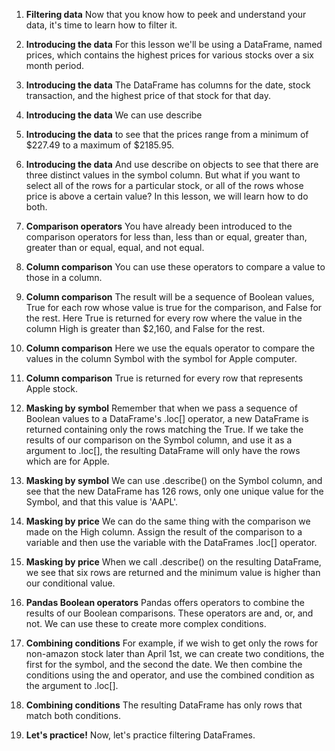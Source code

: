 1. **Filtering data**
Now that you know how to peek and understand your data, it's time to learn how to filter it.

2. **Introducing the data**
For this lesson we'll be using a DataFrame, named prices, which contains the highest prices for various stocks over a six month period.

3. **Introducing the data**
The DataFrame has columns for the date, stock transaction, and the highest price of that stock for that day.

4. **Introducing the data**
We can use describe

5. **Introducing the data**
to see that the prices range from a minimum of $227.49 to a maximum of $2185.95.

6. **Introducing the data**
And use describe on objects to see that there are three distinct values in the symbol column. But what if you want to select all of the rows for a particular stock, or all of the rows whose price is above a certain value? In this lesson, we will learn how to do both.

7. **Comparison operators**
You have already been introduced to the comparison operators for less than, less than or equal, greater than, greater than or equal, equal, and not equal.

8. **Column comparison**
You can use these operators to compare a value to those in a column.

9. **Column comparison**
The result will be a sequence of Boolean values, True for each row whose value is true for the comparison, and False for the rest. Here True is returned for every row where the value in the column High is greater than $2,160, and False for the rest.

10. **Column comparison**
Here we use the equals operator to compare the values in the column Symbol with the symbol for Apple computer.

11. **Column comparison**
True is returned for every row that represents Apple stock.

12. **Masking by symbol**
Remember that when we pass a sequence of Boolean values to a DataFrame's .loc[] operator, a new DataFrame is returned containing only the rows matching the True. If we take the results of our comparison on the Symbol column, and use it as a argument to .loc[], the resulting DataFrame will only have the rows which are for Apple.

13. **Masking by symbol**
We can use .describe() on the Symbol column, and see that the new DataFrame has 126 rows, only one unique value for the Symbol, and that this value is 'AAPL'.

14. **Masking by price**
We can do the same thing with the comparison we made on the High column. Assign the result of the comparison to a variable and then use the variable with the DataFrames .loc[] operator.

15. **Masking by price**
When we call .describe() on the resulting DataFrame, we see that six rows are returned and the minimum value is higher than our conditional value.

16. **Pandas Boolean operators**
Pandas offers operators to combine the results of our Boolean comparisons. These operators are and, or, and not. We can use these to create more complex conditions.

17. **Combining conditions**
For example, if we wish to get only the rows for non-amazon stock later than April 1st, we can create two conditions, the first for the symbol, and the second the date. We then combine the conditions using the and operator, and use the combined condition as the argument to .loc[].

18. **Combining conditions**
The resulting DataFrame has only rows that match both conditions.

19. **Let's practice!**
Now, let's practice filtering DataFrames.